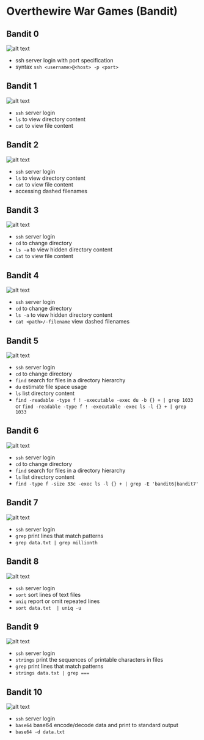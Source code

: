 # Overthewire War Games (Bandit)

## Bandit 0

![alt text](images/bandit0.png "bandit0")

- ssh server login with port specification
- syntax `ssh <username>@<host> -p <port>`

## Bandit 1

![alt text](images/bandit1.png "bandit1")

- `ssh` server login
- `ls` to view directory content
- `cat` to view file content

## Bandit 2

![alt text](images/bandit2.png "bandit2")

- `ssh` server login
- `ls` to view directory content
- `cat` to view file content
- accessing dashed filenames

## Bandit 3

![alt text](images/bandit3.png "bandit3")

- `ssh` server login
- `cd` to change directory
- `ls -a` to view hidden directory content
- `cat` to view file content

## Bandit 4

![alt text](images/bandit4.png "bandit4")

- `ssh` server login
- `cd` to change directory
- `ls -a` to view hidden directory content
- `cat <path>/-filename` view dashed filenames

## Bandit 5

![alt text](images/bandit5.png "bandit5")

- `ssh` server login
- `cd` to change directory
- `find` search for files in a directory hierarchy
- `du` estimate file space usage
- `ls` list directory content
- `find -readable -type f ! -executable -exec du -b {} + | grep 1033` or `find -readable -type f ! -executable -exec ls -l {} + | grep 1033`

## Bandit 6

![alt text](images/bandit6.png "bandit6")

- `ssh` server login
- `cd` to change directory
- `find` search for files in a directory hierarchy
- `ls` list directory content
- `find -type f -size 33c -exec ls -l {} + | grep -E 'bandit6|bandit7'`

## Bandit 7

![alt text](images/bandit7.png "bandit7")

- `ssh` server login
- `grep` print lines that match patterns
- `grep data.txt | grep millionth`

## Bandit 8

![alt text](images/bandit8.png "bandit8")

- `ssh` server login
- `sort` sort lines of text files
- `uniq` report or omit repeated lines
- `sort data.txt  | uniq -u`

## Bandit 9

![alt text](images/bandit9.png "bandit9")

- `ssh` server login
- `strings` print the sequences of printable characters in files
- `grep` print lines that match patterns
- `strings data.txt | grep ===`

## Bandit 10

![alt text](images/bandit10.png "bandit10")

- `ssh` server login
- `base64` base64 encode/decode data and print to standard output
- `base64 -d data.txt`
